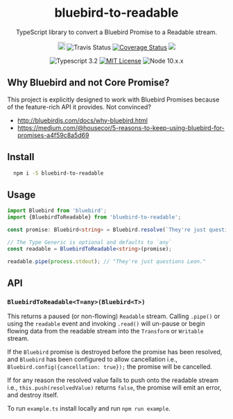 <p align="center">
  <h1 align="center">bluebird-to-readable</h1>
</p>

<p align="center">
  TypeScript library to convert a Bluebird Promise to a Readable stream.
</p>

<p align="center">
  <img src="https://badge.fury.io/js/bluebird-to-readable.svg" alt="npm version" height="18">
  <img src="https://travis-ci.org/JustinBeaudry/bluebird-to-readable.svg?branch=master" alt="Travis Status">
  <a href='https://coveralls.io/github/JustinBeaudry/bluebird-to-readable?branch=master'><img src='https://coveralls.io/repos/github/JustinBeaudry/bluebird-to-readable/badge.svg?branch=master' alt='Coverage Status' /></a>
  <a href="https://codeclimate.com/github/JustinBeaudry/bluebird-to-readable/maintainability"><img src="https://api.codeclimate.com/v1/badges/cb8db67dfc746d85d1f0/maintainability" /></a>
</p>
<p align="center">
  <img alt="Typescript 3.2" src="https://img.shields.io/badge/typescript-3.2-blue.svg">
  <a href="https://raw.githubusercontent.com/JustinBeaudry/bluebird-to-readable/master/LICENSE"><img alt="MIT License" src="https://img.shields.io/badge/license-MIT-blue.svg"></a>
  <img alt="Node 10.x.x" src="https://img.shields.io/badge/node-10.x.x-blue.svg">
</p>

## Why Bluebird and not Core Promise?
This project is explicitly designed to work with Bluebird Promises because of the feature-rich API it provides. Not convinced?

* http://bluebirdjs.com/docs/why-bluebird.html
* https://medium.com/@housecor/5-reasons-to-keep-using-bluebird-for-promises-a4f59c8a5d69

## Install

```bash
  npm i -S bluebird-to-readable
```

## Usage

```typescript
import Bluebird from 'bluebird';
import {BluebirdToReadable} from 'bluebird-to-readable';

const promise: Bluebird<string> = Bluebird.resolve(`They're just questions Leon.\r\n`);

// The Type Generic is optional and defaults to `any`
const readable = BluebirdToReadable<string>(promise);

readable.pipe(process.stdout); // "They're just questions Leon."
```

## API

### `BluebirdToReadable<T=any>(Bluebird<T>)`

This returns a paused (or non-flowing) `Readable` stream. Calling `.pipe()` or using the `readable` event and invoking `.read()` will un-pause or begin flowing data from the readable stream into the `Transform` or `Writable` stream.

If the `Bluebird` promise is destroyed before the promise has been resolved, and `Bluebird` has been configured to allow cancellation i.e., `Bluebird.config({cancellation: true});` the promise will be cancelled.

If for any reason the resolved value fails to push onto the readable stream i.e., `this.push(resolvedValue)` returns `false`, the promise will emit an error, and destroy itself.

To run `example.ts` install locally and run `npm run example`.
